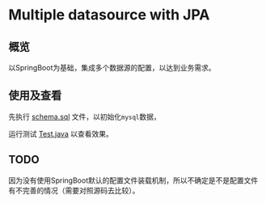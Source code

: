 # Multiple datasource with JPA

## 概览
以SpringBoot为基础，集成多个数据源的配置，以达到业务需求。

## 使用及查看
先执行 [schema.sql](https://github.com/JohnsonCaii/java-snippet/blob/master/multiple-data-source-jpa/sql/schema.sql) 文件，以初始化`mysql`数据，

运行测试 [Test.java](https://github.com/JohnsonCaii/java-snippet/blob/master/multiple-data-source-jpa/src/test/java/com/java/snippet/multiple/datasource/TestMultipleDataSourceExampleApplication.java) 以查看效果。

## TODO
因为没有使用SpringBoot默认的配置文件装载机制，所以不确定是不是配置文件有不完善的情况（需要对照源码去比较）。


